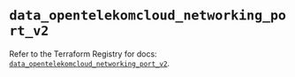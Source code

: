 # `data_opentelekomcloud_networking_port_v2`

Refer to the Terraform Registry for docs: [`data_opentelekomcloud_networking_port_v2`](https://registry.terraform.io/providers/opentelekomcloud/opentelekomcloud/1.36.48/docs/data-sources/networking_port_v2).
